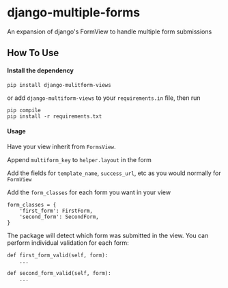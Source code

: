 # django-multiple-forms
An expansion of django's FormView to handle multiple form submissions

## How To Use
#### Install the dependency
```
pip install django-mulitform-views
```
or add `django-multiform-views` to your `requirements.in` file, then run
```
pip compile
pip install -r requirements.txt
```

#### Usage
Have your view inherit from ```FormsView```.

Append `multiform_key` to `helper.layout` in the form

Add the fields for `template_name`, `success_url`, etc as you would normally for `FormView`

Add the `form_classes` for each form you want in your view
```
form_classes = {
    'first_form': FirstForm,
    'second_form': SecondForm,
}
```
The package will detect which form was submitted in the view. You can perform 
individual validation for each form:
```
def first_form_valid(self, form):
    ...

def second_form_valid(self, form):
    ...
```

